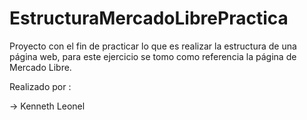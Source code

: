 # EstructuraMercadoLibrePractica

Proyecto con el fin de practicar lo que es realizar la estructura de una página web, para este ejercicio se tomo como referencia la página de Mercado Libre.

Realizado por :

  -> Kenneth Leonel
